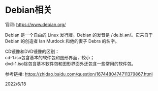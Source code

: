 # Debian相关

官网: https://www.debian.org/  

Debian 是一个自由的 Linux 发行版。Debian 的发音是 /ˈde.bi.ən/。它来自于 Debian 的创造者 Ian Murdock 和他的妻子 Debra 的名字。  

CD镜像和DVD镜像的区别：  
cd-1.iso包含基本的软件包和图形界面，较小；  
dvd-1.iso除包含基本软件包和图形界面外还包含一些常用的软件包。  


参考链接: https://zhidao.baidu.com/question/1674480474711379867.html  


2022/6/18  

